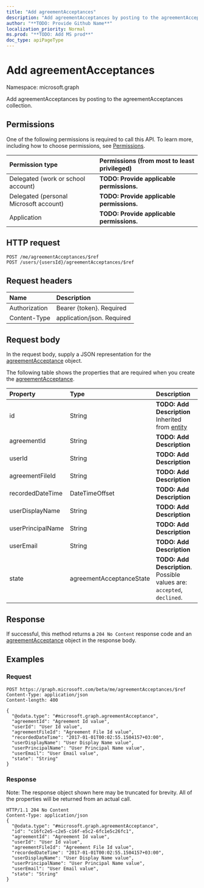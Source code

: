 ```yaml
---
title: "Add agreementAcceptances"
description: "Add agreementAcceptances by posting to the agreementAcceptances collection."
author: "**TODO: Provide Github Name**"
localization_priority: Normal
ms.prod: "**TODO: Add MS prod**"
doc_type: apiPageType
---
```


# Add agreementAcceptances

Namespace: microsoft.graph

Add agreementAcceptances by posting to the agreementAcceptances collection.

## Permissions
One of the following permissions is required to call this API. To learn more, including how to choose permissions, see [Permissions](/concepts/permissions-reference.md).

|Permission type|Permissions (from most to least privileged)|
|:---|:---|
|Delegated (work or school account)|**TODO: Provide applicable permissions.**|
|Delegated (personal Microsoft account)|**TODO: Provide applicable permissions.**|
|Application|**TODO: Provide applicable permissions.**|

## HTTP request
<!-- {
  "blockType": "ignored"
}
-->
``` http
POST /me/agreementAcceptances/$ref
POST /users/{usersId}/agreementAcceptances/$ref
```

## Request headers
|Name|Description|
|:---|:---|
|Authorization|Bearer {token}. Required|
|Content-Type|application/json. Required|

## Request body
In the request body, supply a JSON representation for the [agreementAcceptance](../resources/agreementacceptance.md) object.

The following table shows the properties that are required when you create the [agreementAcceptance](../resources/agreementacceptance.md).

|Property|Type|Description|
|:---|:---|:---|
|id|String|**TODO: Add Description** Inherited from [entity](../resources/entity.md)|
|agreementId|String|**TODO: Add Description**|
|userId|String|**TODO: Add Description**|
|agreementFileId|String|**TODO: Add Description**|
|recordedDateTime|DateTimeOffset|**TODO: Add Description**|
|userDisplayName|String|**TODO: Add Description**|
|userPrincipalName|String|**TODO: Add Description**|
|userEmail|String|**TODO: Add Description**|
|state|agreementAcceptanceState|**TODO: Add Description**. Possible values are: `accepted`, `declined`.|



## Response
If successful, this method returns a `204 No Content` response code and an [agreementAcceptance](../resources/agreementacceptance.md) object in the response body.

## Examples

### Request
<!-- {
  "blockType": "request",
  "name": "create_agreementacceptance_from_agreementacceptances"
}
-->
``` http
POST https://graph.microsoft.com/beta/me/agreementAcceptances/$ref
Content-Type: application/json
Content-length: 400

{
  "@odata.type": "#microsoft.graph.agreementAcceptance",
  "agreementId": "Agreement Id value",
  "userId": "User Id value",
  "agreementFileId": "Agreement File Id value",
  "recordedDateTime": "2017-01-01T00:02:55.1504157+03:00",
  "userDisplayName": "User Display Name value",
  "userPrincipalName": "User Principal Name value",
  "userEmail": "User Email value",
  "state": "String"
}
```

### Response
Note: The response object shown here may be truncated for brevity. All of the properties will be returned from an actual call.
<!-- {
  "blockType": "response",
  "truncated": true,
  "@odata.type": "microsoft.graph.agreementacceptance"
}
-->
``` http
HTTP/1.1 204 No Content
Content-Type: application/json
{
  "@odata.type": "#microsoft.graph.agreementAcceptance",
  "id": "c16fc2e5-c2e5-c16f-e5c2-6fc1e5c26fc1",
  "agreementId": "Agreement Id value",
  "userId": "User Id value",
  "agreementFileId": "Agreement File Id value",
  "recordedDateTime": "2017-01-01T00:02:55.1504157+03:00",
  "userDisplayName": "User Display Name value",
  "userPrincipalName": "User Principal Name value",
  "userEmail": "User Email value",
  "state": "String"
}
```

